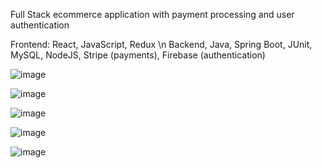 Full Stack ecommerce application with payment processing and user authentication

Frontend: React, JavaScript, Redux \n
Backend, Java, Spring Boot, JUnit, MySQL, NodeJS, Stripe (payments), Firebase (authentication) <br/>


![image](https://github.com/schen5632/E-Shop/assets/93620334/bbbf9844-fbf5-4398-a5c5-5d807426e7bf)

![image](https://github.com/schen5632/E-Shop/assets/93620334/e456ad75-447a-43f1-8a7c-3d264f3f20cc)

![image](https://github.com/schen5632/E-Shop/assets/93620334/929675bd-9545-4239-83fe-c3ba860daa98)

![image](https://github.com/schen5632/E-Shop/assets/93620334/62c2cfe0-70fb-4505-87c8-5920ad5c51a7)

![image](https://github.com/schen5632/E-Shop/assets/93620334/8dd6b8ff-33d6-435f-8e04-4b5ee7265df5)






